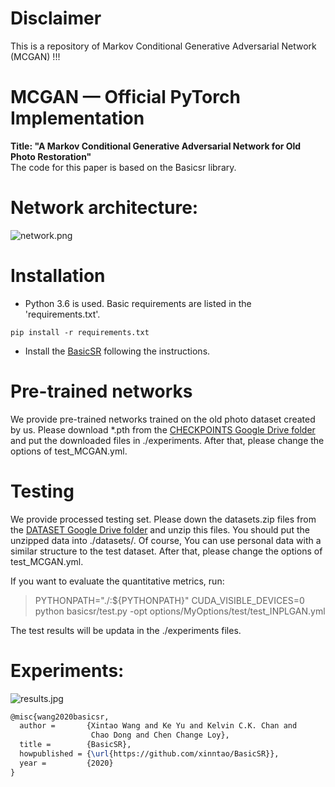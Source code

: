 # Disclaimer
This is a repository of Markov Conditional Generative Adversarial Network (MCGAN) !!!

# MCGAN — Official PyTorch Implementation
**Title: "A Markov Conditional Generative Adversarial Network for Old Photo Restoration"**  
The code for this paper is based on the Basicsr library. 

# Network architecture:
![network.png](https://github.com/TJU-WEIHAO/MLCN/blob/main/network.png)


# Installation
* Python 3.6 is used. Basic requirements are listed in the 'requirements.txt'.

```
pip install -r requirements.txt
```

* Install the [BasicSR](https://github.com/XPixelGroup/BasicSR) following the instructions.


# Pre-trained networks
We provide pre-trained networks trained on the old photo dataset created by us. Please download *.pth from the [CHECKPOINTS Google Drive folder](https://drive.google.com/drive/folders/1-CWgyodbc_kB0YCPIw89BSS6Oap6UtLc?usp=sharing) and put the downloaded files in ./experiments. After that, please change the options of test_MCGAN.yml.
 
# Testing
We provide processed testing set. Please down the datasets.zip files from the [DATASET Google Drive folder](https://drive.google.com/file/d/1-HJNnFkLEjpXQs4s2BuxNPVPT-X6nwHr/view?usp=sharing) and unzip this files. You should put the unzipped data into ./datasets/. 
Of course, You can use personal data with a similar structure to the test dataset. After that, please change the options of test_MCGAN.yml.

If you want to evaluate the quantitative metrics, run:  
> PYTHONPATH="./:${PYTHONPATH}" CUDA_VISIBLE_DEVICES=0 python basicsr/test.py -opt options/MyOptions/test/test_INPLGAN.yml


The test results will be updata in the ./experiments files.  

# Experiments:
![results.jpg](https://github.com/TJU-WEIHAO/MLCN/blob/main/results.jpg)


``` latex
@misc{wang2020basicsr,
  author =       {Xintao Wang and Ke Yu and Kelvin C.K. Chan and
                  Chao Dong and Chen Change Loy},
  title =        {BasicSR},
  howpublished = {\url{https://github.com/xinntao/BasicSR}},
  year =         {2020}
}
```
